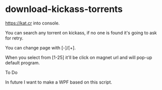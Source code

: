 # download-kickass-torrents
https://kat.cr into console.

You can search any torrent on kickass, if no one is found it's going to ask for retry.

You can change page with [-]/[+].

When you select from [1-25] it'll be click on magnet url and will pop-up default program.

To Do

In future I want to make a WPF based on this script.
